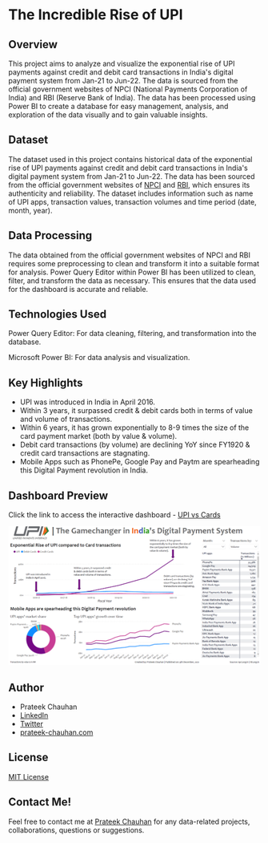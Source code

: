 # The Incredible Rise of UPI

## Overview
This project aims to analyze and visualize the exponential rise of UPI payments against credit and debit card transactions in India's digital payment system from Jan-21 to Jun-22. The data is sourced from the official government websites of NPCI (National Payments Corporation of India) and RBI (Reserve Bank of India). The data has been processed using Power BI to create a database for easy management, analysis, and exploration of the data visually and to gain valuable insights.

## Dataset
The dataset used in this project contains historical data of the exponential rise of UPI payments against credit and debit card transactions in India's digital payment system from Jan-21 to Jun-22. The data has been sourced from the official government websites of [NPCI](https://www.npci.org.in/) and [RBI](https://rbi.org.in/), which ensures its authenticity and reliability. The dataset includes information such as name of UPI apps, transaction values, transaction volumes and time period (date, month, year).

## Data Processing
The data obtained from the official government websites of NPCI and RBI requires some preprocessing to clean and transform it into a suitable format for analysis. Power Query Editor within Power BI has been utilized to clean, filter, and transform the data as necessary. This ensures that the data used for the dashboard is accurate and reliable.

## Technologies Used
Power Query Editor: For data cleaning, filtering, and transformation into the database.

Microsoft Power BI: For data analysis and visualization.

## Key Highlights
- UPI was introduced in India in April 2016.
- Within 3 years, it surpassed credit & debit cards both in terms of value and volume of transactions.
- Within 6 years, it has grown exponentially to 8-9 times the size of the card payment market (both by value & volume).
- Debit card transactions (by volume) are declining YoY since FY1920 & credit card transactions are stagnating.
- Mobile Apps such as PhonePe, Google Pay and Paytm are spearheading this Digital Payment revolution in India.

## Dashboard Preview
Click the link to access the interactive dashboard - [UPI vs Cards](https://app.powerbi.com/view?r=eyJrIjoiNzQwMWY2NDQtYWU0OC00ZDVmLWE2MmUtOWQ0MzM0ZjZmOTFlIiwidCI6ImRlYTFmNTJjLTI4OWYtNGZiMS05MDU5LTVmMWY3ZjdlNDRjYyJ9)

![UPI vs Cards Preview Image](/images/upi-vs-cards-dashboard.png)

## Author
- Prateek Chauhan
- [LinkedIn](https://www.linkedin.com/in/prateekchauhands/)
- [Twitter](https://twitter.com/PrateekC_DS)
- [prateek-chauhan.com](https://prateek-chauhan.com/)

## License
[MIT License](/LICENSE) 

## Contact Me!
Feel free to contact me at [Prateek Chauhan](mailto:prateekchauhan.ds@gmail.com) for any data-related projects, collaborations, questions or suggestions.